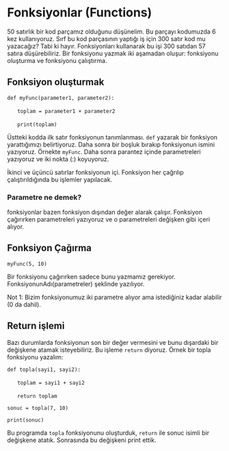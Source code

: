 # Fonksiyonlar (Functions)
50 satırlık bir kod parçamız olduğunu düşünelim. Bu parçayı kodumuzda 6 kez kullanıyoruz. Sırf bu kod parçasının yaptığı iş için 300 satır kod mu yazacağız? Tabi ki hayır. Fonksiyonları kullanarak bu işi 300 satıdan 57 satıra düşürebiliriz. Bir fonksiyonu yazmak iki aşamadan oluşur: fonksiyonu oluşturma ve fonksiyonu çalıştırma.

## Fonksiyon oluşturmak
`def myFunc(parameter1, parameter2):`

&nbsp;&nbsp;&nbsp;&nbsp;&nbsp;&nbsp;`toplam = parameter1 + parameter2`

&nbsp;&nbsp;&nbsp;&nbsp;&nbsp;&nbsp;`print(toplam)`

Üstteki kodda ilk satır fonksiyonun tanımlanması. `def` yazarak bir fonksiyon yarattığımızı belirtiyoruz. Daha sonra bir boşluk bırakıp fonksiyonun ismini yazıyoruz. Örnekte `myFunc`. Daha sonra parantez içinde parametreleri yazıyoruz ve iki nokta (:) koyuyoruz.

İkinci ve üçüncü satırlar fonksiyonun içi. Fonksiyon her çağrılıp çalıştırıldığında bu işlemler yapılacak.

### Parametre ne demek?
fonksiyonlar bazen fonksiyon dışından değer alarak çalışır. Fonksiyon çağırırken parametreleri yazıyoruz ve o parametreleri değişken gibi içeri alıyor.

## Fonksiyon Çağırma
`myFunc(5, 10)`

Bir fonksiyonu çağırırken sadece bunu yazmamız gerekiyor. FonksiyonunAdı(parametreler) şeklinde yazılıyor. 

Not 1: Bizim fonksiyonumuz iki parametre alıyor ama istediğiniz kadar alabilir (0 da dahil).

## Return işlemi
Bazı durumlarda fonksiyonun son bir değer vermesini ve bunu dışardaki bir değişkene atamak isteyebiliriz. Bu işleme `return` diyoruz. Örnek bir topla fonksiyonu yazalım:

`def topla(sayi1, sayi2):`

&nbsp;&nbsp;&nbsp;&nbsp;&nbsp;&nbsp;`toplam = sayi1 + sayi2`

&nbsp;&nbsp;&nbsp;&nbsp;&nbsp;&nbsp;`return toplam`

`sonuc = topla(7, 10)`

`print(sonuc)`

Bu programda `topla` fonksiyonunu oluşturduk, `return` ile sonuc isimli bir değişkene atatık. Sonrasında bu değişkeni print ettik.
